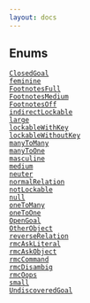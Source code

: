 ```yaml
---
layout: docs
---
```

## Enums

<a href="file/advlite.h.html#ClosedGoal"
target="main"><code>ClosedGoal</code></a>  
<a href="file/advlite.h.html#feminine"
target="main"><code>feminine</code></a>  
<a href="file/advlite.h.html#FootnotesFull"
target="main"><code>FootnotesFull</code></a>  
<a href="file/advlite.h.html#FootnotesMedium"
target="main"><code>FootnotesMedium</code></a>  
<a href="file/advlite.h.html#FootnotesOff"
target="main"><code>FootnotesOff</code></a>  
<a href="file/advlite.h.html#indirectLockable"
target="main"><code>indirectLockable</code></a>  
<a href="file/advlite.h.html#large" target="main"><code>large</code></a>  
<a href="file/advlite.h.html#lockableWithKey"
target="main"><code>lockableWithKey</code></a>  
<a href="file/advlite.h.html#lockableWithoutKey"
target="main"><code>lockableWithoutKey</code></a>  
<a href="file/advlite.h.html#manyToMany"
target="main"><code>manyToMany</code></a>  
<a href="file/advlite.h.html#manyToOne"
target="main"><code>manyToOne</code></a>  
<a href="file/advlite.h.html#masculine"
target="main"><code>masculine</code></a>  
<a href="file/advlite.h.html#medium"
target="main"><code>medium</code></a>  
<a href="file/advlite.h.html#neuter"
target="main"><code>neuter</code></a>  
<a href="file/advlite.h.html#normalRelation"
target="main"><code>normalRelation</code></a>  
<a href="file/advlite.h.html#notLockable"
target="main"><code>notLockable</code></a>  
<a href="file/advlite.h.html#null" target="main"><code>null</code></a>  
<a href="file/advlite.h.html#oneToMany"
target="main"><code>oneToMany</code></a>  
<a href="file/advlite.h.html#oneToOne"
target="main"><code>oneToOne</code></a>  
<a href="file/advlite.h.html#OpenGoal"
target="main"><code>OpenGoal</code></a>  
<a href="file/advlite.h.html#OtherObject"
target="main"><code>OtherObject</code></a>  
<a href="file/advlite.h.html#reverseRelation"
target="main"><code>reverseRelation</code></a>  
<a href="file/advlite.h.html#rmcAskLiteral"
target="main"><code>rmcAskLiteral</code></a>  
<a href="file/advlite.h.html#rmcAskObject"
target="main"><code>rmcAskObject</code></a>  
<a href="file/advlite.h.html#rmcCommand"
target="main"><code>rmcCommand</code></a>  
<a href="file/advlite.h.html#rmcDisambig"
target="main"><code>rmcDisambig</code></a>  
<a href="file/advlite.h.html#rmcOops"
target="main"><code>rmcOops</code></a>  
<a href="file/advlite.h.html#small" target="main"><code>small</code></a>  
<a href="file/advlite.h.html#UndiscoveredGoal"
target="main"><code>UndiscoveredGoal</code></a>  
